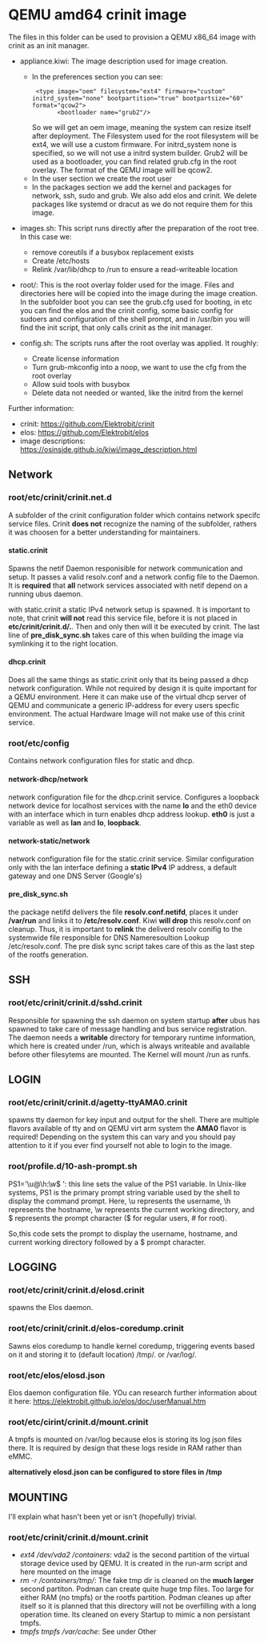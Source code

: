 # QEMU amd64 crinit image

The files in this folder can be used to provision a QEMU x86_64 image with crinit as an init manager.

- appliance.kiwi: The image description used for image creation. 
    - In the preferences section you can see: 
        ```
         <type image="oem" filesystem="ext4" firmware="custom" initrd_system="none" bootpartition="true" bootpartsize="60" format="qcow2">
               <bootloader name="grub2"/>
        ```
         So we will get an oem image, meaning the system can resize itself after deployment. The Filesystem used for the root filesystem will be ext4, we will use a custom firmware. For initrd_system none is specified, so we will not use a initrd system builder. Grub2 will be used as a bootloader, you can find related grub.cfg in the root overlay. The format of the QEMU image will be qcow2.
    - In the user section we create the root user
    - In the packages section we add the kernel and packages for network, ssh, sudo and grub. We also add elos and crinit. We delete packages like systemd or dracut as we do not require them for this image.

- images.sh: This script runs directly after the preparation of the root tree. In this case we:
    - remove coreutils if a busybox replacement exists
    - Create /etc/hosts
    - Relink /var/lib/dhcp to /run to ensure a read-writeable location

- root/: This is the root overlay folder used for the image. Files and directories here will be copied into the image during the image creation. In the subfolder boot you can see the grub.cfg used for booting, in etc you can find the elos and the crinit config, some basic config for sudoers and configuration of the shell prompt, and in /usr/bin you will find the init script, that only calls crinit as the init manager.

- config.sh: The scripts runs after the root overlay was applied. It roughly:
    - Create license information
    - Turn grub-mkconfig into a noop, we want to use the cfg from the root overlay
    - Allow suid tools with busybox
    - Delete data not needed or wanted, like the initrd from the kernel

Further information:
- crinit: https://github.com/Elektrobit/crinit
- elos: https://github.com/Elektrobit/elos
- image descriptions: https://osinside.github.io/kiwi/image_description.html

## Network

### root/etc/crinit/crinit.net.d
A subfolder of the crinit configuration folder which contains network specifc service files. Crinit **does not** recognize
the naming of the subfolder, rathers it was choosen for a better understanding for maintainers.

#### static.crinit
Spawns the netif Daemon responisible for network communication and setup. It passes a valid resolv.conf and a network config file
to the Daemon. It is **required** that **all** network services associated with netif depend on a running ubus daemon.

with static.crinit a static IPv4 network setup is spawned. It is important to note, that crinit **will not** read this service file,
before it is not placed in **etc/crinit/crinit.d/.**. Then and only then will it be executed by crinit. The last line of
**pre_disk_sync.sh** takes care of this when building the image via symlinking it to the right location.

#### dhcp.crinit
Does all the same things as static.crinit only that its being passed a dhcp network configuration. While not required by design
it is quite important for a QEMU environment. Here it can make use of the virtual dhcp server of QEMU and communicate a
generic IP-address for every users specfic environment. The actual Hardware Image will not make use of this crinit service.

### root/etc/config
Contains network configuration files for static and dhcp.

#### network-dhcp/network
network configuration file for the dhcp.crinit service. Configures a loopback network device for localhost services with the name **lo**
and the eth0 device with an interface which in turn enables dhcp address lookup.
**eth0** is just a variable as well as **lan** and **lo**, **loopback**.

#### network-static/network
network configuration file for the static.crinit service. Similar configuration only with the lan interface
defining a **static IPv4** IP address, a default gateway and one DNS Server (Google's)

#### pre_disk_sync.sh
the package netifd delivers the file **resolv.conf.netifd**, places it under **/var/run** and links it to
**/etc/resolv.conf**. Kiwi **will drop** this resolv.conf on cleanup. Thus, it is important to **relink** the deliverd
resolv conifig to the systemwide file responsible for DNS Nameresoultion Lookup /etc/resolv.conf.
The pre disk sync script takes care of this as the last step of the rootfs generation.


## SSH

### root/etc/crinit/crinit.d/sshd.crinit
Responsible for spawning the ssh daemon on system startup **after** ubus has spawned to take care of message
handling and bus service registration. The daemon needs a **writable** directory for temporary runtime information, which here
is created under /run, which is always writeable and available before other filesytems are mounted. The Kernel will mount
/run as runfs.

## LOGIN

### root/etc/crinit/crinit.d/agetty-ttyAMA0.crinit

spawns tty daemon for key input and output for the shell. There are multiple flavors available of tty
and on QEMU virt arm system the **AMA0** flavor is required! Depending on the system this can vary
and you should pay attention to it if you ever find yourself not able to login to the image.

### root/profile.d/10-ash-prompt.sh

PS1='\u@\h:\w\$ ': this line sets the value of the PS1 variable. In Unix-like systems, PS1 is the primary prompt string variable used by the shell to display the command prompt. Here, \u represents the username, \h represents the hostname, \w represents the current working directory, and \$ represents the prompt character ($ for regular users, # for root).

So,this code sets the prompt to display the username, hostname, and current working directory followed by a $ prompt character.


## LOGGING

### root/etc/crinit/crinit.d/elosd.crinit

spawns the Elos daemon.

### root/etc/crinit/crinit.d/elos-coredump.crinit

Sawns elos coredump to handle kernel coredump, triggering events based on it and storing it to
(default location) /tmp/. or /var/log/.

### root/etc/elos/elosd.json

Elos daemon configuration file. YOu can research further information about it here:
https://elektrobit.github.io/elos/doc/userManual.htm

### root/etc/cirint/crinit.d/mount.crinit

A tmpfs is mounted on /var/log because elos is storing its log json files there.
It is required by design that these logs reside in RAM rather than eMMC.

**alternatively elosd.json can be configured to store files in /tmp**


## MOUNTING
I'll explain what hasn't been yet or isn't (hopefully) trivial.

### root/etc/crinit/crinit.d/mount.crinit

- *ext4 /dev/vda2 /containers*: vda2 is the second partition of the virtual storage device used by QEMU.
                                It is created in the run-arm script and here mounted on the image
- *rm -r /containers/tmp/*:     The fake tmp dir is cleaned on the **much larger** second partiton.
                                Podman can create quite huge tmp files. Too large for either RAM (no tmpfs) or
                                the rootfs partition. Podman cleanes up after itself so it is planned that this
                                directory will not be overfilling with a long operation time. Its cleaned on every
                                Startup to mimic a non persistant tmpfs.
- *tmpfs tmpfs /var/cache*:     See under Other

